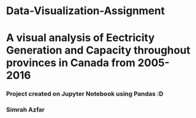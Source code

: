 # Data-Visualization-Assignment
<h1>A visual analysis of Eectricity Generation and Capacity throughout provinces in Canada from 2005-2016</h1>
<h3>Project created on Jupyter Notebook using Pandas :D</h3>
<h3>Simrah Azfar</h3>
